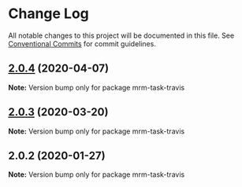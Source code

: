 # Change Log

All notable changes to this project will be documented in this file.
See [Conventional Commits](https://conventionalcommits.org) for commit guidelines.

## [2.0.4](https://github.com/sapegin/mrm/compare/mrm-task-travis@2.0.3...mrm-task-travis@2.0.4) (2020-04-07)

**Note:** Version bump only for package mrm-task-travis





## [2.0.3](https://github.com/sapegin/mrm/compare/mrm-task-travis@2.0.2...mrm-task-travis@2.0.3) (2020-03-20)

**Note:** Version bump only for package mrm-task-travis





## 2.0.2 (2020-01-27)

**Note:** Version bump only for package mrm-task-travis
